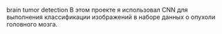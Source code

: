 brain tumor detection В этом проекте я использовал CNN для выполнения классификации изображений в наборе данных о опухоли головного мозга.

<!---
crty1999/crty1999 is a ✨ special ✨ repository because its `README.md` (this file) appears on your GitHub profile.
You can click the Preview link to take a look at your changes.
--->
